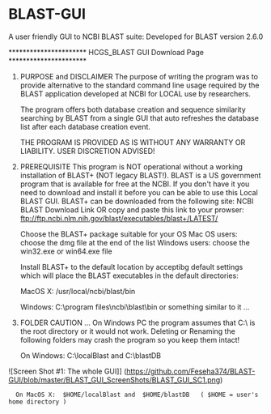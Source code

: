# BLAST-GUI
A user friendly GUI to NCBI BLAST suite: Developed for BLAST version 2.6.0

********************** HCGS_BLAST GUI Download Page **********************

1. PURPOSE and DISCLAIMER
   The purpose of writing the program was to provide alternative to the standard command line
   usage required by the BLAST application developed at NCBI for LOCAL use by researchers.

   The program offers both database creation and sequence similarity searching by BLAST from
   a single GUI that auto refreshes the database list after each database creation event.

   THE PROGRAM IS PROVIDED AS IS WITHOUT ANY WARRANTY OR LIABILITY. USER DISCRETION ADVISED!

2. PREREQUISITE
   This program is NOT operational without a working installation of BLAST+ (NOT legacy BLAST!).
   BLAST is a US government program that is available for free at the NCBI. If you don't have
   it you need to download and install it before you can be able to use this Local BLAST GUI.
   BLAST+ can be downloaded from the following site:  NCBI BLAST Download Link
   OR copy and paste this link to your prowser:
   		ftp://ftp.ncbi.nlm.nih.gov/blast/executables/blast+/LATEST/

   Choose the BLAST+ package suitable for your OS
	Mac OS  users: choose the dmg file at the end of the list
        Windows users: choose the win32.exe or win64.exe file

   Install BLAST+ to the default location by acceptibg default settings 
   which will place the BLAST executables in the default directories:
   
      MacOS X: /usr/local/ncbi/blast/bin
      
      Windows: C:\program files\ncbi\blast\bin       or something similar to it ...
      

3. FOLDER CAUTION ...
   On Windows PC the program assumes that C:\ is the root directory or it would not work.
   Deleting or Renaming the following folders may crash	the program so you keep them intact!

      On Windows:  C:\localBlast    and  C:\blastDB
      
 ![Screen Shot #1: The whole GUI]]
 (https://github.com/Feseha374/BLAST-GUI/blob/master/BLAST_GUI_ScreenShots/BLAST_GUI_SC1.png)
      
      On MacOS X:  $HOME/localBlast and  $HOME/blastDB   ( $HOME = user's home directory )


